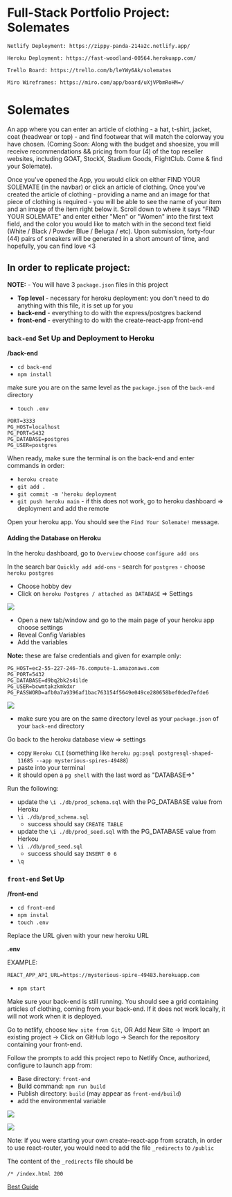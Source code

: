 # Full-Stack Portfolio Project: Solemates

	Netlify Deployment: https://zippy-panda-214a2c.netlify.app/

	Heroku Deployment: https://fast-woodland-00564.herokuapp.com/
  
  	Trello Board: https://trello.com/b/leYWy6Ak/solemates
  
	Miro Wireframes: https://miro.com/app/board/uXjVPbmRoHM=/

# Solemates

An app where you can enter an article of clothing - a hat, t-shirt, jacket, coat (headwear or top) - and find footwear that will match the colorway you have chosen. (Coming Soon: Along with the budget and shoesize, you will receive recommendations && pricing from four (4) of the top reseller websites, including GOAT, StockX, Stadium Goods, FlightClub. Come & find your Solemate).

Once you've opened the App, you would click on either FIND YOUR SOLEMATE (in the navbar) or click an article of clothing. Once you've created the article of clothing - providing a name and an image for that piece of clothing is required - you will be able to see the name of your item and an image of the item right below it. Scroll down to where it says "FIND YOUR SOLEMATE" and enter either "Men" or "Women" into the first text field, and the color you would like to match with in the second text field (White / Black / Powder Blue / Beluga / etc). Upon submission, forty-four (44) pairs of sneakers will be generated in a short amount of time, and hopefully, you can find love <3


## In order to replicate project:

**NOTE:** - You will have 3 `package.json` files in this project

- **Top level** - necessary for heroku deployment: you don't need to do anything with this file, it is set up for you
- **back-end** - everything to do with the express/postgres backend
- **front-end** - everything to do with the create-react-app front-end

### `back-end` Set Up and Deployment to Heroku

**/back-end**

- `cd back-end`
- `npm install`

make sure you are on the same level as the `package.json` of the `back-end` directory
- `touch .env`

```
PORT=3333
PG_HOST=localhost
PG_PORT=5432
PG_DATABASE=postgres
PG_USER=postgres
```

When ready, make sure the terminal is on the back-end and enter commands in order:

- `heroku create`
- `git add .`
- `git commit -m 'heroku deployment`
- `git push heroku main` - if this does not work, go to heroku dashboard => deployment and add the remote

Open your heroku app. You should see the `Find Your Solemate!` message.

#### Adding the Database on Heroku

In the heroku dashboard, go to `Overview` choose `configure add ons`

In the search bar `Quickly add add-ons` - search for `postgres` - choose `heroku postgres`

- Choose hobby dev
- Click on `heroku Postgres / attached as DATABASE` => Settings

![](./assets/heroku-database-dash.png)

- Open a new tab/window and go to the main page of your heroku app choose settings
- Reveal Config Variables
- Add the variables

**Note:** these are false credentials and given for example only:

```
PG_HOST=ec2-55-227-246-76.compute-1.amazonaws.com
PG_PORT=5432
PG_DATABASE=d9bq2bk2s4ilde
PG_USER=bcwmtakzkmkdxr
PG_PASSWORD=afb0a7a9396af1bac763154f5649e049ce280658bef0ded7efde6
```

![](./assets/heroku-config-vars.png)

- make sure you are on the same directory level as your `package.json` of your `back-end` directory

Go back to the heroku database view => settings

- copy `Heroku CLI` (something like `heroku pg:psql postgresql-shaped-11685 --app mysterious-spires-49488`)
- paste into your terminal
- it should open a `pg shell` with the last word as "DATABASE=>"

Run the following:

- update the `\i ./db/prod_schema.sql` with the PG_DATABASE value from Heroku
- `\i ./db/prod_schema.sql`
  - success should say `CREATE TABLE`
- update the `\i ./db/prod_seed.sql` with the PG_DATABASE value from Herkou
- `\i ./db/prod_seed.sql`
  - success should say `INSERT 0 6`
- `\q`

### `front-end` Set Up

**/front-end**

- `cd front-end`
- `npm instal`
- `touch .env`

Replace the URL given with your new heroku URL

**.env**

EXAMPLE:
```
REACT_APP_API_URL=https://mysterious-spire-49483.herokuapp.com
```

- `npm start`

Make sure your back-end is still running. You should see a grid containing articles of clothing, coming from your back-end. If it does not work locally, it will not work when it is deployed.

Go to netlify, choose `New site from Git`, OR Add New Site -> Import an existing project -> Click on GitHub logo -> Search for the repository containing your front-end.

Follow the prompts to add this project repo to Netlify
Once, authorized, configure to launch app from:

- Base directory: `front-end`
- Build command: `npm run build`
- Publish directory: `build` (may appear as `front-end/build`)
- add the environmental variable

![](./assets/netlify-deploy-env.png)

![](./assets/netlify-deploy-settings.png)

Note: if you were starting your own create-react-app from scratch, in order to use react-router, you would need to add the file `_redirects` to `/public`

The content of the `_redirects` file should be

```
/* /index.html 200
```

[Best Guide](https://github.com/joinpursuit/pern-final-project-template)
